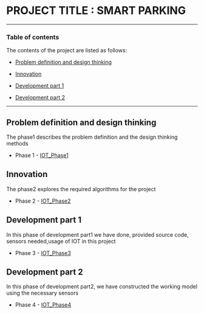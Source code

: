 # PROJECT TITLE : SMART PARKING 



---



### Table of contents

The contents of the project are listed as follows:



- [Problem definition and design thinking](#problem-definition-and-design-thinking)

- [Innovation](#innovation)

- [Development part 1](#development-part-1)

- [Development part 2](#development-part-2)



---



## Problem definition and design thinking

The phase1 describes the problem definition and the design thinking methods

- Phase 1 - [IOT_Phase1]( https://github.com/Harish0317/IOT_NaanMudhalvan/blob/main/IOT_Phase1.docx )



## Innovation

The phase2 explores the required algorithms for the project 

- Phase 2 - [IOT_Phase2]( https://github.com/Harish0317/IOT_NaanMudhalvan/blob/main/IOT_Phase2.pdf )



## Development part 1

In this phase of development part1 we have done, provided source code, sensors needed,usage of IOT in this project 

- Phase 3 - [IOT_Phase3]( https://github.com/Harish0317/IOT_NaanMudhalvan/blob/main/lOT_Phase3.docx )



## Development part 2

In this phase of development part2, we have constructed the working model using the necessary sensors 

- Phase 4 - [IOT_Phase4]( https://github.com/Harish0317/IOT_NaanMudhalvan/blob/main/IOT_Phase4.pdf )
